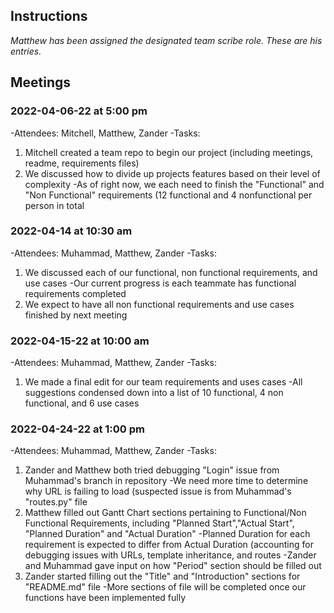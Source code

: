 ## Instructions
*Matthew has been assigned the designated team scribe role. These are his entries.*  
## Meetings


### 2022-04-06-22 at 5:00 pm
-Attendees: Mitchell, Matthew, Zander
-Tasks:
1. Mitchell created a team repo to begin our project (including meetings, readme, requirements files)
2. We discussed how to divide up projects features based on their level of complexity
	-As of right now, we each need to finish the "Functional" and "Non Functional" requirements (12 functional and 4 nonfunctional per person in total

### 2022-04-14 at 10:30 am
-Attendees: Muhammad, Matthew, Zander
-Tasks:
1. We discussed each of our functional, non functional requirements, and use cases
	-Our current progress is each teammate has functional requirements completed
3. We expect to have all non functional requirements and use cases finished by next meeting

### 2022-04-15-22 at 10:00 am
-Attendees: Muhammad, Matthew, Zander
-Tasks:
1. We made a final edit for our team requirements and uses cases 
	-All suggestions condensed down into a list of 10 functional, 4 non functional, and 6 use cases

### 2022-04-24-22 at 1:00 pm
-Attendees: Muhammad, Matthew, Zander
-Tasks:
1. Zander and Matthew both tried debugging "Login" issue from Muhammad's branch in repository
	-We need more time to determine why URL is failing to load (suspected issue is from Muhammad's "routes.py" file
2. Matthew filled out Gantt Chart sections pertaining to Functional/Non Functional Requirements, including "Planned Start","Actual Start", "Planned Duration" and "Actual Duration"
	-Planned Duration for each requirement is expected to differ from Actual Duration (accounting for debugging issues with URLs, template inheritance, and routes
	-Zander and Muhammad gave input on how "Period" section should be filled out
3. Zander started filling out the "Title" and "Introduction" sections for "README.md" file
	-More sections of file will be completed once our functions have been implemented fully
 

